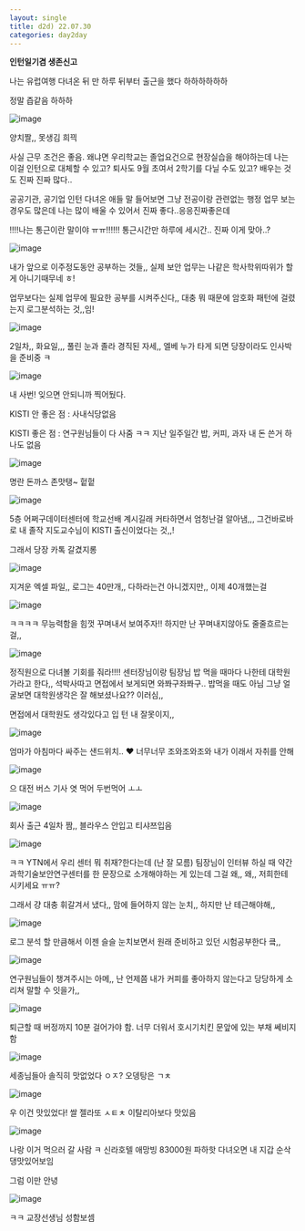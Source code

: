 ```yaml
---
layout: single
title: d2d) 22.07.30
categories: day2day
---
```


__인턴일기겸 생존신고__


나는 유럽여행 다녀온 뒤 만 하루 뒤부터 출근을 했다 하하하하하하

정말 즙같음 하하하

![image](https://user-images.githubusercontent.com/52832956/181914686-a79caeb8-9644-4339-aaaa-92472d813568.png)

양치짤,, 못생김 희끡

사실 근무 조건은 좋음. 왜냐면 우리학교는 졸업요건으로 현장실습을 해야하는데 나는 이걸 인턴으로 대체할 수 있고? 퇴사도 9월 초여서 2학기를 다닐 수도 있고? 배우는 것도 진짜 진짜 많다..

공공기관, 공기업 인턴 다녀온 애들 말 들어보면 그냥 전공이랑 관련없는 행정 업무 보는 경우도 많은데 나는 많이 배울 수 있어서 진짜 좋다..응응진짜좋은데

!!!!나는 통근이란 말이야 ㅠㅠ!!!!!! 통근시간만 하루에 세시간.. 진짜 이게 맞아..?

![image](https://user-images.githubusercontent.com/52832956/181914784-a97930b2-e299-46a4-9cdd-39a58bec47cc.png)

내가 앞으로 이주정도동안 공부하는 것들,, 실제 보안 업무는 나같은 학사학위따위가 할게 아니기때무네 ㅎ! 

업무보다는 실제 업무에 필요한 공부를 시켜주신다,, 대충 뭐 때문에 암호화 패턴에 걸렸는지 로그분석하는 것,,임!

![image](https://user-images.githubusercontent.com/52832956/181914839-6c570b41-3d63-4716-9259-e4509fcb0534.png)

2일차,, 화요일,,, 풀린 눈과 졸라 경직된 자세,, 엘베 누가 타게 되면 당장이라도 인사박을 준비중 ㅋ

![image](https://user-images.githubusercontent.com/52832956/181914865-b55b6a46-3dc1-4d24-abe1-f1c7d49e66a3.png)

내 사번! 잊으면 안되니까 찍어뒀다.

KISTI 안 좋은 점 : 사내식당없음  

KISTI 좋은 점 : 연구원님들이 다 사줌 ㅋㅋ 지난 일주일간 밥, 커피, 과자 내 돈 쓴거 하나도 없음

![image](https://user-images.githubusercontent.com/52832956/181914895-2d911bf1-0f93-4677-89f3-27266b597a6f.png)

명란 돈까스 존맛탱~ 헡헡

![image](https://user-images.githubusercontent.com/52832956/181914906-517b9928-a352-42c0-8531-b343b3de36d8.png)

5층 어쩌구데이터센터에 학교선배 계시길래 커타하면서 엄청난걸 알아냄,,, 그건바로바로 내 졸작 지도교수님이 KISTI 출신이었다는 것,,!

그래서 당장 카톡 갈겼지롱

![image](https://user-images.githubusercontent.com/52832956/181914942-cdf72c31-5a8f-47e2-b983-a15901078dd0.png)

지겨운 엑셀 파일,, 로그는 40만개,, 다하라는건 아니겠지만,, 이제 40개했는걸

![image](https://user-images.githubusercontent.com/52832956/181914962-4cceadaa-702d-478e-817e-7fa2f0ca9835.png)

ㅋㅋㅋㅋ 무능력함을 힘껏 꾸며내서 보여주자!! 하지만 난 꾸며내지않아도 줄줄흐르는걸,,

![image](https://user-images.githubusercontent.com/52832956/181914977-2a9966bd-48ff-4ef4-92ba-4c6062ed4129.png)

정직원으로 다녀볼 기회를 줘라!!!! 센터장님이랑 팀장님 밥 먹을 때마다 나한테 대학원가라고 한다,, 석박사따고 면접에서 보게되면 와쫘구좌쫘구.. 밥먹을 때도 아님 그냥 얼굴보면 대학원생각은 잘 해보셨나요?? 이러심,,

면접에서 대학원도 생각있다고 입 턴 내 잘못이지,,

![image](https://user-images.githubusercontent.com/52832956/181915037-f95c26e9-9faf-4a4c-9f1e-f1278d3b4442.png)

엄마가 아침마다 싸주는 샌드위치.. ♥ 너무너무 조와조와조와 내가 이래서 자취를 안해

![image](https://user-images.githubusercontent.com/52832956/181915061-f9b5c2d3-543d-461d-b9c7-b2a198a994bb.png)

으 대전 버스 기사 엿 먹어 두번먹어 ㅗㅗ

![image](https://user-images.githubusercontent.com/52832956/181915069-3ecfd7b8-9313-4fca-8876-a54cf956ab4e.png)

회사 출근 4일차 짬,, 블라우스 안입고 티샤쯔입음

![image](https://user-images.githubusercontent.com/52832956/181915081-2cd7ae04-b300-4cbd-b776-22a9b5a5d03f.png)

ㅋㅋ YTN에서 우리 센터 뭐 취재?한다는데 (난 잘 모름) 팀장님이 인터뷰 하실 때 약간 과학기술보안연구센터를 한 문장으로 소개해야하는 게 있는데 그걸 왜,, 왜,, 저희한테 시키세요 ㅠㅠ?

그래서 걍 대충 휘갈겨서 냈다,, 맘에 들어하지 않는 눈치,, 하지만 난 테근해야해,, 

![image](https://user-images.githubusercontent.com/52832956/181915162-cb8490e9-5e53-4c4a-b120-bd2f0687dba1.png)

로그 분석 할 만큼해서 이젠 슬슬 눈치보면서 원래 준비하고 있던 시험공부한다 킄,,

![image](https://user-images.githubusercontent.com/52832956/181915182-a84ba1bb-864a-4e47-8608-476ad735fb19.png)

연구원님들이 챙겨주시는 아메,, 난 언제쯤 내가 커피를 좋아하지 않는다고 당당하게 소리쳐 말할 수 잇을가,,

![image](https://user-images.githubusercontent.com/52832956/181915215-5d462afc-b63f-40f4-923f-a55e1ed5e80c.png)

퇴근할 때 버정까지 10분 걸어가야 함. 너무 더워서 호시기치킨 문앞에 있는 부채 쎄비지함

![image](https://user-images.githubusercontent.com/52832956/181915234-f2b4ae31-1fb2-4f71-93c9-f092626b9d01.png)

세종님들아 솔직히 맛없었다 ㅇㅈ? 오뎅탕은 ㄱㅊ

![image](https://user-images.githubusercontent.com/52832956/181915241-9908ccac-8cdf-42fd-9ac4-ef0c3a0143ef.png)

우 이건 맛있었다! 쌀 젤라또 ㅅㅌㅊ 이탈리아보다 맛있음

![image](https://user-images.githubusercontent.com/52832956/181915265-7a17be6f-dd1c-4fd0-8a8c-166f12d6fc0a.png)

나랑 이거 먹으러 갈 사람 ㅋ 신라호텔 애망빙 83000원 파하핫 다녀오면 내 지갑 순삭 댕맛있어보임

그럼 이만 안녕

![image](https://user-images.githubusercontent.com/52832956/181915305-f9e9db6b-8a53-4ff9-9090-73e2cd4ba57a.png)

ㅋㅋ 교장선생님 성함보셈
